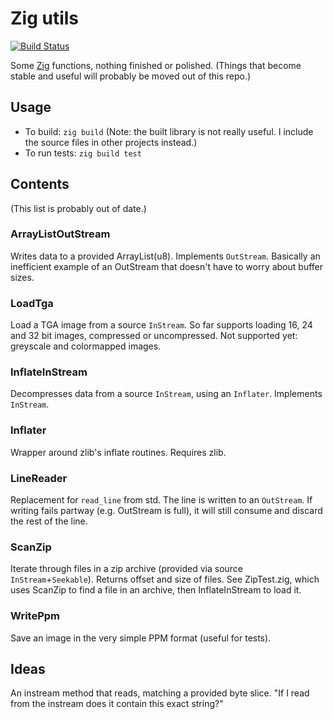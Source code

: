 # Zig utils
[![Build Status](https://travis-ci.org/dbandstra/zigutils.svg?branch=master)](https://travis-ci.org/dbandstra/zigutils)

Some [Zig](https://github.com/ziglang/zig) functions, nothing finished or polished. (Things that become stable and useful will probably be moved out of this repo.)

## Usage

* To build: `zig build` (Note: the built library is not really useful. I include the source files in other projects instead.)
* To run tests: `zig build test`

## Contents
(This list is probably out of date.)

### ArrayListOutStream
Writes data to a provided ArrayList(u8). Implements `OutStream`. Basically an inefficient example of an OutStream that doesn't have to worry about buffer sizes.

### LoadTga
Load a TGA image from a source `InStream`. So far supports loading 16, 24 and 32 bit images, compressed or uncompressed. Not supported yet: greyscale and colormapped images.

### InflateInStream
Decompresses data from a source `InStream`, using an `Inflater`. Implements `InStream`.

### Inflater
Wrapper around zlib's inflate routines. Requires zlib.

### LineReader
Replacement for `read_line` from std. The line is written to an `OutStream`. If writing fails partway (e.g. OutStream is full), it will still consume and discard the rest of the line.

### ScanZip
Iterate through files in a zip archive (provided via source `InStream`+`Seekable`). Returns offset and size of files. See ZipTest.zig, which uses ScanZip to find a file in an archive, then InflateInStream to load it.

### WritePpm
Save an image in the very simple PPM format (useful for tests).

## Ideas
An instream method that reads, matching a provided byte slice. "If I read from the instream does it contain this exact string?"
